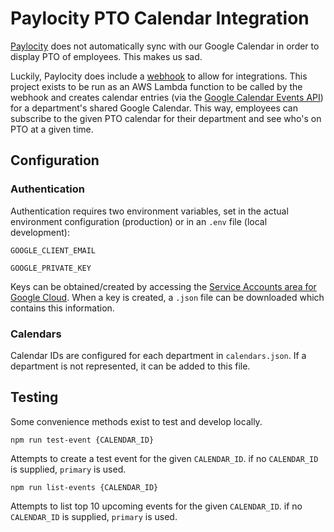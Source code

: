 # Paylocity PTO Calendar Integration

[Paylocity](https://www.paylocity.com/) does not automatically sync with our Google Calendar in order to display PTO of employees. This makes us sad.

Luckily, Paylocity does include a [webhook](https://paylocity.egain.cloud/system/templates/selfservice/pctycss/help/customer/locale/en-US/portal/308600000001020/content-version/PCTY-62328/PCTY-767054/Time-Off-Approval-Webhooks) to allow for integrations. This project exists to be run as an AWS Lambda function to be called by the webhook and creates calendar entries (via the [Google Calendar Events API](https://developers.google.com/calendar/api/v3/reference/events)) for a department's shared Google Calendar. This way, employees can subscribe to the given PTO calendar for their department and see who's on PTO at a given time.

## Configuration

### Authentication
Authentication requires two environment variables, set in the actual environment configuration (production) or in an `.env` file (local development):

`GOOGLE_CLIENT_EMAIL`

`GOOGLE_PRIVATE_KEY`

Keys can be obtained/created by accessing the [Service Accounts area for Google Cloud](https://console.cloud.google.com/iam-admin/serviceaccounts?project=paylocity-pto-integration&supportedpurview=project). When a key is created, a `.json` file can be downloaded which contains this information.

### Calendars
Calendar IDs are configured for each department in `calendars.json`. If a department is not represented, it can be added to this file.


## Testing
Some convenience methods exist to test and develop locally.

```
npm run test-event {CALENDAR_ID}
```
Attempts to create a test event for the given `CALENDAR_ID`. if no `CALENDAR_ID` is supplied, `primary` is used.

```
npm run list-events {CALENDAR_ID}
```

Attempts to list top 10 upcoming events for the given `CALENDAR_ID`. if no `CALENDAR_ID` is supplied, `primary` is used.